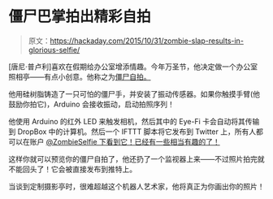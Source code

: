 # 僵尸巴掌拍出精彩自拍

> 原文：<https://hackaday.com/2015/10/31/zombie-slap-results-in-glorious-selfie/>

[唐尼·普卢利]喜欢在假期给办公室增添情趣。今年万圣节，他决定做一个办公室照相亭——有点小创意。他称之为[僵尸自拍。](http://www.instructables.com/id/Zombie-Selfie/)

他用硅树脂铸造了一只可怕的僵尸手，并安装了振动传感器。如果你触摸手臂(他鼓励你拍它)，Arduino 会接收振动，启动拍照序列！

他使用 Arduino 的红外 LED 来触发相机，然后其中的 Eye-Fi 卡会自动将其传输到 DropBox 中的计算机。然后一个 IFTTT 脚本将它发布到 Twitter 上，所有人都可以在账户 [@ZombieSelfie 下看到它！已经有一些相当有趣的了！](https://twitter.com/ZombieSelfie)

这样你就可以预览你的僵尸自拍了，他还扔了一个监视器上来——不过照片拍完就不能回头了！它会被直接发布到推特上。

当谈到定制摄影亭时，很难超越这个机器人艺术家，他将真正为你画出你的照片！